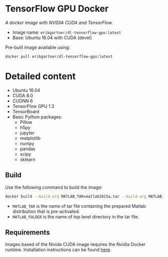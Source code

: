 # TensorFlow GPU Docker
*A docker image with NVIDIA CUDA and TensorFlow.*

- Image name: `erikgartner/dl-tensorflow-gpu:latest`
- Base: Ubuntu 16.04 with CUDA (devel)

Pre-built image available using:
```
docker pull erikgartner/dl-tensorflow-gpu:latest
```

# Detailed content

- Ubuntu 16.04
- CUDA 8.0
- CUDNN 6
- TensorFlow GPU 1.3
- TensorBoard
- Basic Python packages:
  - Pillow
  - h5py
  - jupyter
  - matplotlib
  - numpy
  - pandas
  - scipy
  - sklearn

## Build

Use the following command to build the image:

```bash
docker build --build-arg MATLAB_TAR=matlab2015a.tar --build-arg MATLAB_FOLDER=matlab2015a -t erikgartner/dl-matlab-gpu:latest .
```

- `MATLAB_TAR` is the name of tar file containing the prepared Matlab distribution that is pre-activated.
- `MATLAB_FOLDER` is the name of top level directory in the tar file.

## Requirements
Images based of the Nivida CUDA image requires the Nvidia Docker runtime.
Installation instructions can be found [here](https://github.com/NVIDIA/nvidia-docker).
